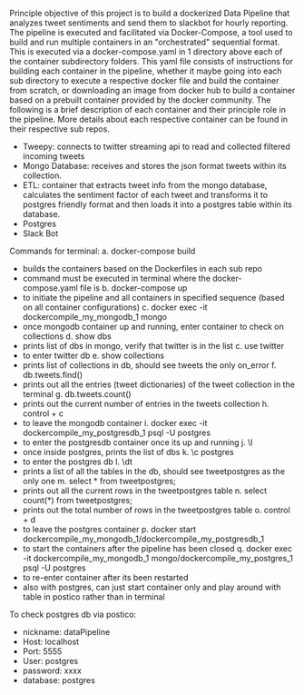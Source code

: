 Principle objective of this project is to build a dockerized Data Pipeline that analyzes tweet sentiments and send them to slackbot for hourly reporting. The pipeline is executed and facilitated via Docker-Compose, a tool used to build and run multiple containers in an "orchestrated" sequential format. This is executed via a docker-compose.yaml in 1 directory above each of the container subdirectory folders. This yaml file consists of instructions for building each container in the pipeline, whether it maybe going into each sub directory to execute a respective docker file and build the container from scratch, or downloading an image from docker hub to build a container based on a prebuilt container provided by the docker community. The following is a brief description of each container and their principle role in the pipeline. More details about each respective container can be found in their respective sub repos.

- Tweepy: connects to twitter streaming api to read and collected filtered incoming tweets
- Mongo Database: receives and stores the json format tweets within its collection.
- ETL: container that extracts tweet info from the mongo database, calculates the sentiment factor of each tweet and transforms it to postgres friendly format and then loads it into a postgres table within its database.
- Postgres
- Slack Bot


Commands for terminal:
a. docker-compose build
- builds the containers based on the Dockerfiles in each sub repo
- command must be executed in terminal where the docker-compose.yaml file is
b. docker-compose up
- to initiate the pipeline and all containers in specified sequence (based on all container configurations)
c. docker exec -it dockercompile_my_mongodb_1 mongo
- once mongodb container up and running, enter container to check on collections
d. show dbs
- prints list of dbs in mongo, verify that twitter is in the list
c. use twitter
- to enter twitter db
e. show collections
- prints list of collections in db, should see tweets the only on_error
f. db.tweets.find()
- prints out all the entries (tweet dictionaries) of the tweet collection in the terminal
g. db.tweets.count()
- prints out the current number of entries in the tweets collection
h. control + c
- to leave the mongodb container
i. docker exec -it dockercompile_my_postgresdb_1 psql -U postgres
- to enter the postgresdb container once its up and running
j. \l
- once inside postgres, prints the list of dbs
k. \c postgres
- to enter the postgres db
l. \dt
- prints a list of all the tables in the db, should see tweetpostgres as the only one
m. select * from tweetpostgres;
- prints out all the current rows in the tweetpostgres table
n. select count(\*) from tweetpostgres;
- prints out the total number of rows in the tweetpostgres table
o. control + d
- to leave the postgres container
p. docker start dockercompile_my_mongodb_1/dockercompile_my_postgresdb_1
- to start the containers after the pipeline has been closed
q. docker exec -it dockercompile_my_mongodb_1 mongo/dockercompile_my_postgres_1 psql -U postgres
- to re-enter container after its been restarted
- also with postgres, can just start container only and play around with table in postico rather than in terminal

To check postgres db via postico:
- nickname: dataPipeline
- Host: localhost
- Port: 5555
- User: postgres
- password: xxxx
- database: postgres

